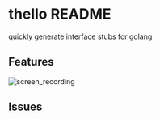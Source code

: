 # thello README

quickly generate interface stubs for golang

## Features

![screen_recording](assets/screen_recording.gif)


## Issues


